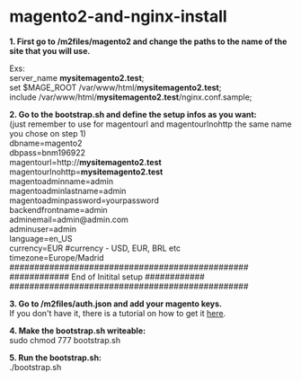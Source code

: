 # magento2-and-nginx-install

<p><strong>1. First go to /m2files/magento2 and change the paths to the name of the site that you will use.</strong></p>
<p>Exs:<br>
server_name <strong>mysitemagento2.test</strong>;<br>
set $MAGE_ROOT /var/www/html/<strong>mysitemagento2.test</strong>;<br>
include /var/www/html/<strong>mysitemagento2.test</strong>/nginx.conf.sample;</p>

<p><strong>2. Go to the bootstrap.sh and define the setup infos as you want:</strong><br>
(just remember to use for magentourl and magentourlnohttp the same name you chose on step 1)<br>
dbname=magento2 <br>
dbpass=bnm196922<br>
magentourl=http://<strong>mysitemagento2.test</strong><br>
magentourlnohttp=<strong>mysitemagento2.test</strong> <br>
magentoadminname=admin <br>
magentoadminlastname=admin <br>
magentoadminpassword=yourpassword<br>
backendfrontname=admin <br>
adminemail=admin@admin.com <br>
adminuser=admin<br>
language=en_US <br>
currency=EUR #currency - USD, EUR, BRL etc<br>
timezone=Europe/Madrid<br>
################################################<br>
############ End of Initital setup  ############<br>
################################################<br>
</p>

<p><strong>3. Go to /m2files/auth.json and add your magento keys.</strong><br>
If you don't have it, there is a tutorial on how to get it <a href="https://devdocs.magento.com/guides/v2.3/install-gde/prereq/connect-auth.html">here</a>. 
</p>

<p><strong>4. Make the bootstrap.sh writeable:</strong><br>
sudo chmod 777 bootstrap.sh</p>

<p><strong>5. Run the bootstrap.sh:</strong><br>
./bootstrap.sh
</p>
